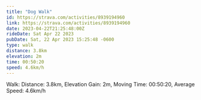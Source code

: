 ```yaml
---
title: "Dog Walk"
id: https://strava.com/activities/8939194960
link: https://strava.com/activities/8939194960
date: 2023-04-22T21:25:48:00Z
rideDate: Sat Apr 22 2023
pubDate: Sat, 22 Apr 2023 15:25:48 -0600
type: walk
distance: 3.8km
elevation: 2m
time: 00:50:20
speed: 4.6km/h
---
```

Walk: Distance: 3.8km, Elevation Gain: 2m, Moving Time: 00:50:20, Average Speed: 4.6km/h